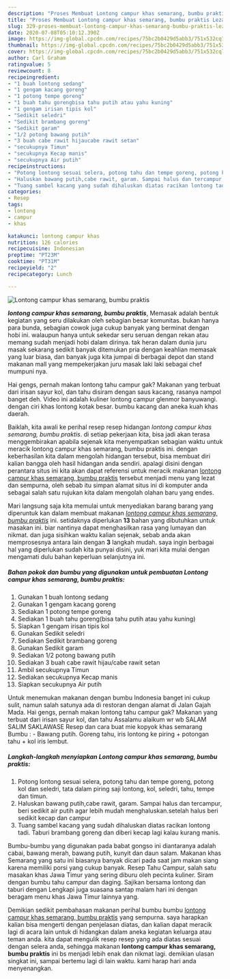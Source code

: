 ```yaml
---
description: "Proses Membuat Lontong campur khas semarang, bumbu praktis Lezat"
title: "Proses Membuat Lontong campur khas semarang, bumbu praktis Lezat"
slug: 329-proses-membuat-lontong-campur-khas-semarang-bumbu-praktis-lezat
date: 2020-07-08T05:10:12.390Z
image: https://img-global.cpcdn.com/recipes/75bc2b0429d5abb3/751x532cq70/lontong-campur-khas-semarang-bumbu-praktis-foto-resep-utama.jpg
thumbnail: https://img-global.cpcdn.com/recipes/75bc2b0429d5abb3/751x532cq70/lontong-campur-khas-semarang-bumbu-praktis-foto-resep-utama.jpg
cover: https://img-global.cpcdn.com/recipes/75bc2b0429d5abb3/751x532cq70/lontong-campur-khas-semarang-bumbu-praktis-foto-resep-utama.jpg
author: Carl Graham
ratingvalue: 5
reviewcount: 8
recipeingredient:
- "1 buah lontong sedang"
- "1 gengam kacang goreng"
- "1 potong tempe goreng"
- "1 buah tahu gorengbisa tahu putih atau yahu kuning"
- "1 gengam irisan tipis kol"
- "Sedikit seledri"
- "Sedikit brambang goreng"
- "Sedikit garam"
- "1/2 potong bawang putih"
- "3 buah cabe rawit hijaucabe rawit setan"
- "secukupnya Timun"
- "secukupnya Kecap manis"
- "secukupnya Air putih"
recipeinstructions:
- "Potong lontong sesuai selera, potong tahu dan tempe goreng, potong kol dan seledri, tata dalam piring saji lontong, kol, seledri, tahu, tempe dan timun."
- "Haluskan bawang putih,cabe rawit, garam. Sampai halus dan tercampur, beri sedikit air putih agar lebih mudah menghaluskan.setelah halus beri sedikit kecap dan campur"
- "Tuang sambel kacang yang sudah dihaluskan diatas racikan lontong tadi. Taburi brambang goreng dan diberi kecap lagi kalau kurang manis."
categories:
- Resep
tags:
- lontong
- campur
- khas

katakunci: lontong campur khas 
nutrition: 126 calories
recipecuisine: Indonesian
preptime: "PT23M"
cooktime: "PT31M"
recipeyield: "2"
recipecategory: Lunch

---
```



![Lontong campur khas semarang, bumbu praktis](https://img-global.cpcdn.com/recipes/75bc2b0429d5abb3/751x532cq70/lontong-campur-khas-semarang-bumbu-praktis-foto-resep-utama.jpg)

<b><i>lontong campur khas semarang, bumbu praktis</i></b>, Memasak adalah bentuk kegiatan yang seru dilakukan oleh sebagian besar komunitas. bukan hanya para bunda, sebagian cowok juga cukup banyak yang berminat dengan hobi ini. walaupun hanya untuk sekedar seru seruan dengan rekan atau memang sudah menjadi hobi dalam dirinya. tak heran dalam dunia juru masak sekarang sedikit banyak ditemukan pria dengan keahlian memasak yang luar biasa, dan banyak juga kita jumpai di berbagai depot dan stand makanan mall yang mempekerjakan juru masak laki laki sebagai chef mumpuni nya.

Hai gengs, pernah makan lontong tahu campur gak? Makanan yang terbuat dari irisan sayur kol, dan tahu disiram dengan saus kacang, rasanya nampol banget deh. Video ini adalah kuliner lontong campur glenmor banyuwangi. dengan ciri khas lontong kotak besar. bumbu kacang dan aneka kuah khas daerah.

Baiklah, kita awali ke perihal resep resep hidangan <i>lontong campur khas semarang, bumbu praktis</i>. di setiap pekerjaan kita, bisa jadi akan terasa menggembirakan apabila sejenak kita menyempatkan sebagian waktu untuk meracik lontong campur khas semarang, bumbu praktis ini. dengan keberhasilan kita dalam mengolah hidangan tersebut, bisa membuat diri kalian bangga oleh hasil hidangan anda sendiri. apalagi disini dengan perantara situs ini kita akan dapat referensi untuk meracik makanan <u>lontong campur khas semarang, bumbu praktis</u> tersebut menjadi menu yang lezat dan sempurna, oleh sebab itu simpan alamat situs ini di komputer anda sebagai salah satu rujukan kita dalam mengolah olahan baru yang endes.


Mari langsung saja kita memulai untuk menyediakan barang barang yang diperuntuk kan dalam membuat makanan <u><i>lontong campur khas semarang, bumbu praktis</i></u> ini. setidaknya diperlukan <b>13</b> bahan yang dibutuhkan untuk masakan ini. biar nantinya dapat menghasilkan rasa yang lumayan dan nikmat. dan juga sisihkan waktu kalian sejenak, sebab anda akan memprosesnya antara lain dengan <b>3</b> langkah mudah. saya ingin berbagai hal yang diperlukan sudah kita punyai disini, yuk mari kita mulai dengan mengamati dulu bahan keperluan selanjutnya ini.

<!--inarticleads1-->

##### Bahan pokok dan bumbu yang digunakan untuk pembuatan Lontong campur khas semarang, bumbu praktis:

1. Gunakan 1 buah lontong sedang
1. Gunakan 1 gengam kacang goreng
1. Sediakan 1 potong tempe goreng
1. Sediakan 1 buah tahu goreng(bisa tahu putih atau yahu kuning)
1. Siapkan 1 gengam irisan tipis kol
1. Gunakan Sedikit seledri
1. Sediakan Sedikit brambang goreng
1. Gunakan Sedikit garam
1. Sediakan 1/2 potong bawang putih
1. Sediakan 3 buah cabe rawit hijau/cabe rawit setan
1. Ambil secukupnya Timun
1. Sediakan secukupnya Kecap manis
1. Siapkan secukupnya Air putih


Untuk menemukan makanan dengan bumbu Indonesia banget ini cukup sulit, namun salah satunya ada di restoran dengan alamat di Jalan Gajah Mada. Hai gengs, pernah makan lontong tahu campur gak? Makanan yang terbuat dari irisan sayur kol, dan tahu Assalamu alaikum wr wb SALAM SALIM SAKLAWASE Resep dan cara buat mie kopyok khas semarang Bumbu : - Bawang putih. Goreng tahu, iris lontong ke piring + potongan tahu + kol iris lembut. 

<!--inarticleads2-->

##### Langkah-langkah menyiapkan Lontong campur khas semarang, bumbu praktis:

1. Potong lontong sesuai selera, potong tahu dan tempe goreng, potong kol dan seledri, tata dalam piring saji lontong, kol, seledri, tahu, tempe dan timun.
1. Haluskan bawang putih,cabe rawit, garam. Sampai halus dan tercampur, beri sedikit air putih agar lebih mudah menghaluskan.setelah halus beri sedikit kecap dan campur
1. Tuang sambel kacang yang sudah dihaluskan diatas racikan lontong tadi. Taburi brambang goreng dan diberi kecap lagi kalau kurang manis.


Bumbu-bumbu yang digunakan pada babat gongso ini diantaranya adalah cabai, bawang merah, bawang putih, kunyit dan daun salam. Makanan khas Semarang yang satu ini biasanya banyak dicari pada saat jam makan siang karena memiliki porsi yang cukup banyak. Resep Tahu Campur, salah satu masakan khas Jawa Timur yang sering diburu oleh pecinta kuliner. Siram dengan bumbu tahu campur dan daging. Sajikan bersama lontong dan taburi dengan Lengkapi juga suasana santap malam hari ini dengan beragam menu khas Jawa Timur lainnya yang. 

Demikian sedikit pembahasan makanan perihal bumbu bumbu <u>lontong campur khas semarang, bumbu praktis</u> yang sempurna. saya harapkan kalian bisa mengerti dengan penjelasan diatas, dan kalian dapat meracik lagi di acara lain untuk di hidangkan dalam aneka kegiatan keluarga atau teman anda. kita dapat mengulik resep resep yang ada diatas sesuai dengan selera anda, sehingga makanan <b>lontong campur khas semarang, bumbu praktis</b> ini bs menjadi lebih enak dan nikmat lagi. demikian ulasan singkat ini, sampai bertemu lagi di lain waktu. kami harap hari anda menyenangkan.
